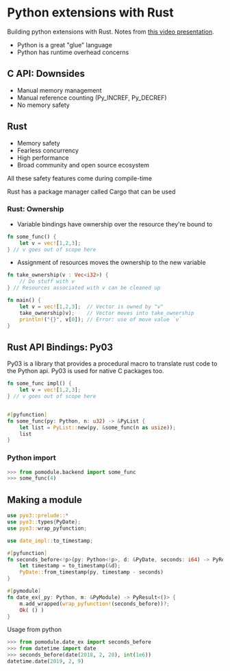 # Python extensions with Rust

Building python extensions with Rust.  Notes from [this video presentation](https://www.youtube.com/watch?v=4h8Ll9_-SZY).

- Python is a great "glue" language
- Python has runtime overhead concerns

## C API: Downsides
- Manual memory management
- Manual reference counting (Py_INCREF, Py_DECREF)
- No memory safety

## Rust
- Memory safety
- Fearless concurrency
- High performance
- Broad community and open source ecosystem

All these safety features come during compile-time

Rust has a package manager called Cargo that can be used

### Rust: Ownership
- Variable bindings have ownership over the resource they're bound to
```rust
fn some_func() {
	let v = vec![1,2,3];
} // v goes out of scope here
```
- Assignment of resources moves the ownership to the new variable
```rust
fn take_ownership(v : Vec<i32>) {
	// Do stuff with v
} // Resources associated with v can be cleaned up

fn main() {
	let v = vec![1,2,3];  // Vector is owned by "v"
	take_ownership)v);    // Vector moves into take_ownership
	println!("{}", v[0]); // Error: use of move value `v`
}
```

## Rust API Bindings: Py03

Py03 is a library that provides a procedural macro to translate rust code to the Python api.  Py03 is used for native C packages too.
```rust
fn some_func impl() {
	let v = vec![1,2,3];
} // v goes out of scope here


#[pyfunction]
fn some_func(py: Python, n: u32) -> &PyList {
	let list = PyList::new(py, &some_func(n as usize));
	list
}
```

### Python import
```python
>>> from pomodule.backend import some_func
>>> some_func(4)
```

## Making a module
```rust
use pyo3::prelude::*
use pyo3::types{PyDate};
use pyo3::wrap_pyfunction;

use date_impl::to_timestamp;

#[pyfunction]
fn seconds_before<!p>(py: Python<!p>, d: &PyDate, seconds: i64) -> PyResult<&!p PyDate> {
	let timestamp = to_timestamp(&d);
	PyDate::from_timestamp(py, timestamp - seconds)
}

#[pymodule]
fn date_ex(_py: Python, m: &PyModule) -> PyResult<()> {
	m.add_wrapped(wrap_pyfunction!(seconds_before))?;
	Ok( () )
}
```

Usage from python
```python
>>> from pomodule.date_ex import seconds_before
>>> from datetime import date
>>> seconds_before(date(2018, 2, 20), int(1e6))
datetime.date(2019, 2, 9)
```


